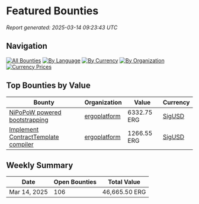 # Featured Bounties

*Report generated: 2025-03-14 09:23:43 UTC*

## Navigation

[![All Bounties](https://img.shields.io/badge/All_Bounties-106-blue)](all.md) [![By Language](https://img.shields.io/badge/By_Language-6-green)](all.md#bounties-by-programming-language) [![By Currency](https://img.shields.io/badge/By_Currency-6-yellow)](all.md#bounties-by-currency) [![By Organization](https://img.shields.io/badge/By_Organization-6-orange)](all.md#bounties-by-organization) [![Currency Prices](https://img.shields.io/badge/Currency_Prices-5-purple)](currency_prices.md)

## Top Bounties by Value

| Bounty | Organization | Value | Currency |
|--------|--------------|-------|----------|
| [NiPoPoW powered bootstrapping ](https://github.com/ergoplatform/ergo/issues/1365) | [ergoplatform](by_org/ergoplatform.md) | 6332.75 ERG | [SigUSD](by_currency/sigusd.md) |
| [Implement ContractTemplate compiler](https://github.com/ergoplatform/sigmastate-interpreter/issues/852) | [ergoplatform](by_org/ergoplatform.md) | 1266.55 ERG | [SigUSD](by_currency/sigusd.md) |

## Weekly Summary

| Date | Open Bounties | Total Value |
|------|--------------|-------------|
| Mar 14, 2025 | 106 | 46,665.50 ERG |

